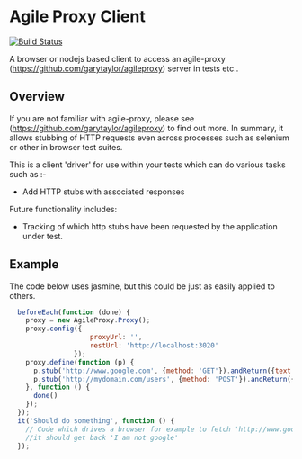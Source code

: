 Agile Proxy Client
==================

[![Build Status](https://travis-ci.org/garytaylor/agile-proxy-client.svg?branch=master)](https://travis-ci.org/garytaylor/agile-proxy-client)

A browser or nodejs based client to access an agile-proxy (https://github.com/garytaylor/agileproxy) server in tests etc..

## Overview

If you are not familiar with agile-proxy, please see (https://github.com/garytaylor/agileproxy) to find out more.  In summary, it allows stubbing of HTTP requests even across processes such as selenium or other in browser test suites.

This is a client 'driver' for use within your tests which can do various tasks such as :-
* Add HTTP stubs with associated responses

Future functionality includes:
* Tracking of which http stubs have been requested by the application under test.

## Example

The code below uses jasmine, but this could be just as easily applied to others.

```javascript
  beforeEach(function (done) {
    proxy = new AgileProxy.Proxy();
    proxy.config({
                    proxyUrl: '',
                    restUrl: 'http://localhost:3020'
                });
    proxy.define(function (p) {
      p.stub('http://www.google.com', {method: 'GET'}).andReturn({text: 'I am not google'});
      p.stub('http://mydomain.com/users', {method: 'POST'}).andReturn({json: {name: 'Test User', id: 10}});
    }, function () {
      done()
    });
  });
  it('Should do something', function () {
    // Code which drives a browser for example to fetch 'http://www.google.com'
    //it should get back 'I am not google'
  });

```
